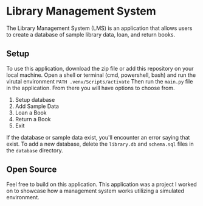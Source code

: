 # Library Management System

The Library Management System (LMS) is an application that allows
users to create a database of sample library data, loan, and return books.

## Setup

To use this application, download the zip file or add this repository 
on your local machine.
Open a shell or terminal (cmd, powershell, bash) and run the virutal environment
`PATH .venv/Scripts/activate`
Then run the `main.py` file in the application.  From there you will have options to choose from.

1. Setup database
2. Add Sample Data
3. Loan a Book
4. Return a Book
5. Exit

If the database or sample data exist, you'll encounter an error saying that exist.
To add a new database, delete the `library.db` and `schema.sql` files in the `database` directory.

## Open Source

Feel free to build on this application.  This application was a project I worked on to showcase how 
a management system works utilizing a simulated environment.